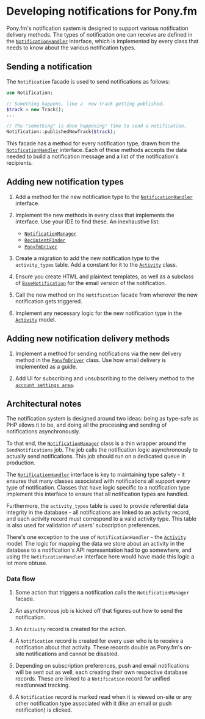 Developing notifications for Pony.fm
====================================

Pony.fm's notification system is designed to support various notification
delivery methods. The types of notification one can receive are defined in the
[`NotificationHandler`](app/Contracts/NotificationHandler.php)
interface, which is implemented by every class that needs to know about
the various notification types.


Sending a notification
----------------------

The `Notification` facade is used to send notifications as follows:

```php
use Notification;

// Something happens, like a  new track getting published.
$track = new Track();
...

// The "something" is done happening! Time to send a notification.
Notification::publishedNewTrack($track);
```

This facade has a method for every notification type, drawn from the
[`NotificationHandler`](../app/Contracts/NotificationHandler.php) interface.
Each of these methods accepts the data needed to build a notification
message and a list of the notification's recipients.


Adding new notification types
-----------------------------

1. Add a method for the new notification type to the
   [`NotificationHandler`](../app/Contracts/NotificationHandler.php)
   interface.
   
2. Implement the new methods in every class that implements the
   interface. Use your IDE to find these. An inexhaustive list:
   
   - [`NotificationManager`](../app/Library/Notifications/NotificationManager.php)
   - [`RecipientFinder`](../app/Library/Notifications/RecipientFinder.php)
   - [`PonyfmDriver`](../app/Library/Notifications/PonyfmDriver.php)

3. Create a migration to add the new notification type to the `activity_types`
   table. Add a constant for it to the [`Activity`](../app/Models/Activity.php)
   class.

3. Ensure you create HTML and plaintext templates, as well as a subclass of
   [`BaseNotification`](../app/Mail/BaseNotification.php) for the email version
   of the notification.

4. Call the new method on the `Notification` facade from wherever the
   new notification gets triggered.
   
5. Implement any necessary logic for the new notification type in the
   [`Activity`](../app/Models/Activity.php) model.


Adding new notification delivery methods
----------------------------------------

1. Implement a method for sending notifications via the new delivery method in
   the [`PonyfmDriver`](../app/Library/Notifications/PonyfmDriver.php) class.
   Use how email delivery is implemented as a guide.

2. Add UI for subscribing and unsubscribing to the delivery method to the
   [`account settings area`](../public/templates/account/settings.html).
   

Architectural notes
-------------------

The notification system is designed around two ideas: being as type-safe
as PHP allows it to be, and doing all the processing and sending of
notifications asynchronously.

To that end, the
[`NotificationManager`](../app/Library/Notifications/NotificationManager.php)
class is a thin wrapper around the `SendNotifications` job. The job
calls the notification logic asynchronously to actually send notifications. This
job should run on a dedicated queue in production.

The [`NotificationHandler`](../app/Contracts/NotificationHandler.php)
interface is key to maintaining type safety - it ensures that many classes
associated with notifications all support every type of notification. Classes
that have logic specific to a notification type implement this interface to
ensure that all notification types are handled.

Furthermore, the `activity_types` table is used to provide referential data
integrity in the database - all notifications are linked to an activity record,
and each activity record must correspond to a valid activity type. This table is
also used for validation of users' subscription preferences.

There's one exception to the use of `NotificationHandler` - the 
[`Activity`](../app/Models/Activity.php) model. The logic for mapping the
data we store about an activity in the database to a notification's API
representation had to go somewhere, and using the `NotificationHandler`
interface here would have made this logic a lot more obtuse.

### Data flow

1. Some action that triggers a notification calls the `NotificationManager`
   facade.
   
2. An asynchronous job is kicked off that figures out how to send the
   notification.

3. An `Activity` record is created for the action.

4. A `Notification` record is created for every user who is to receive a
   notification about that activity. These records double as Pony.fm's on-site
   notifications and cannot be disabled.

5. Depending on subscription preferences, push and email notifications will be
   sent out as well, each creating their own respective database records. These
   are linked to a `Notification` record for unified read/unread tracking.

6. A `Notification` record is marked read when it is viewed on-site or any other
   notification type associated with it (like an email or push notification) is
   clicked.
